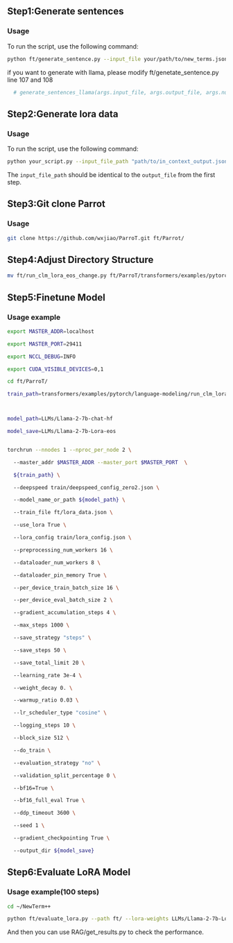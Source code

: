 ## Step1:Generate sentences

### Usage

To run the script, use the following command:

```bash
python ft/generate_sentence.py --input_file your/path/to/new_terms.jsonl --output_file path/to/in_context_output.jsonl --num_sentences number of sentences to generate for each term
```

if  you want  to generate with llama, please modify ft/genetate_sentence.py line 107 and 108

```python
  # generate_sentences_llama(args.input_file, args.output_file, args.num_sentences,"LLMs/Llama-3-70B-Instruct")
```



## Step2:Generate lora data

### Usage

To run the script, use the following command:

```bash
python your_script.py --input_file_path "path/to/in_context_output.jsonl.jsonl" --output_file_path "path/to/lora_data.json"
```

The `input_file_path` should be identical to the `output_file` from the first step.



## Step3:Git clone Parrot

### Usage

```bash
git clone https://github.com/wxjiao/ParroT.git ft/Parrot/
```



## Step4:Adjust Directory Structure

```BASH
mv ft/run_clm_lora_eos_change.py ft/ParroT/transformers/examples/pytorch/language-modeling
```



## Step5:Finetune Model

### Usage example

```bash
export MASTER_ADDR=localhost

export MASTER_PORT=29411

export NCCL_DEBUG=INFO

export CUDA_VISIBLE_DEVICES=0,1

cd ft/ParroT/

train_path=transformers/examples/pytorch/language-modeling/run_clm_lora_eos_change.py



model_path=LLMs/Llama-2-7b-chat-hf

model_save=LLMs/Llama-2-7b-Lora-eos


torchrun --nnodes 1 --nproc_per_node 2 \

  --master_addr $MASTER_ADDR --master_port $MASTER_PORT  \

  ${train_path} \

  --deepspeed train/deepspeed_config_zero2.json \

  --model_name_or_path ${model_path} \

  --train_file ft/lora_data.json \

  --use_lora True \

  --lora_config train/lora_config.json \

  --preprocessing_num_workers 16 \

  --dataloader_num_workers 8 \

  --dataloader_pin_memory True \

  --per_device_train_batch_size 16 \

  --per_device_eval_batch_size 2 \

  --gradient_accumulation_steps 4 \

  --max_steps 1000 \

  --save_strategy "steps" \

  --save_steps 50 \

  --save_total_limit 20 \

  --learning_rate 3e-4 \

  --weight_decay 0. \

  --warmup_ratio 0.03 \

  --lr_scheduler_type "cosine" \

  --logging_steps 10 \

  --block_size 512 \

  --do_train \

  --evaluation_strategy "no" \

  --validation_split_percentage 0 \

  --bf16=True \

  --bf16_full_eval True \

  --ddp_timeout 3600 \

  --seed 1 \

  --gradient_checkpointing True \

  --output_dir ${model_save}
```



## Step6:Evaluate LoRA Model

### Usage example(100 steps)

```bash
cd ~/NewTerm++

python ft/evaluate_lora.py --path ft/ --lora-weights LLMs/Llama-2-7b-Lora-eos/checkpoint-100/adapter_model --model LLMs/Llama-2-7b-chat-hf --year 2023 --task ALL
```

And then you can use RAG/get_results.py to check the performance.